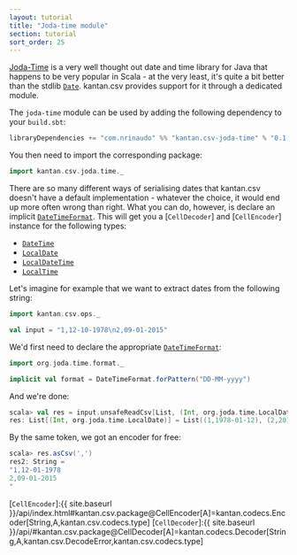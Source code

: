 ```yaml
---
layout: tutorial
title: "Joda-time module"
section: tutorial
sort_order: 25
---
```

[Joda-Time](http://www.joda.org/joda-time/) is a very well thought out date and time library for Java that happens to
be very popular in Scala - at the very least, it's quite a bit better than the stdlib [`Date`]. kantan.csv provides
support for it through a dedicated module.

The `joda-time` module can be used by adding the following dependency to your `build.sbt`:

```scala
libraryDependencies += "com.nrinaudo" %% "kantan.csv-joda-time" % "0.1.15"
```

You then need to import the corresponding package:

```scala
import kantan.csv.joda.time._
```

There are so many different ways of serialising dates that kantan.csv doesn't have a default implementation - whatever
the choice, it would end up more often wrong than right. What you can do, however, is declare an implicit
[`DateTimeFormat`]. This will get you a [`CellDecoder`] and [`CellEncoder`] instance for the following types:

* [`DateTime`]
* [`LocalDate`]
* [`LocalDateTime`]
* [`LocalTime`]

Let's imagine for example that we want to extract dates from the following string:

```scala
import kantan.csv.ops._

val input = "1,12-10-1978\n2,09-01-2015"
```

We'd first need to declare the appropriate [`DateTimeFormat`]:

```scala
import org.joda.time.format._

implicit val format = DateTimeFormat.forPattern("DD-MM-yyyy")
```

And we're done:

```scala
scala> val res = input.unsafeReadCsv[List, (Int, org.joda.time.LocalDate)](',', false)
res: List[(Int, org.joda.time.LocalDate)] = List((1,1978-01-12), (2,2015-01-09))
```

By the same token, we got an encoder for free:

```scala
scala> res.asCsv(',')
res2: String =
"1,12-01-1978
2,09-01-2015
"
```


[`Date`]:https://docs.oracle.com/javase/7/docs/api/java/util/Date.html
[`DateTime`]:http://joda-time.sourceforge.net/apidocs/org/joda/time/DateTime.html
[`LocalDate`]:http://joda-time.sourceforge.net/apidocs/org/joda/time/LocalDate.html
[`LocalDateTime`]:http://joda-time.sourceforge.net/apidocs/org/joda/time/LocalDateTime.html
[`LocalTime`]:http://joda-time.sourceforge.net/apidocs/org/joda/time/LocalTime.html
[`DateTimeFormat`]:http://joda-time.sourceforge.net/apidocs/org/joda/time/format/DateTimeFormat.html
[`CellEncoder`]:{{ site.baseurl }}/api/index.html#kantan.csv.package@CellEncoder[A]=kantan.codecs.Encoder[String,A,kantan.csv.codecs.type]
[`CellDecoder`]:{{ site.baseurl }}/api/#kantan.csv.package@CellDecoder[A]=kantan.codecs.Decoder[String,A,kantan.csv.DecodeError,kantan.csv.codecs.type]

